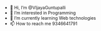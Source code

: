 - 👋 Hi, I’m @VIjayaGuntupalli
- 👀 I’m interested in Programming
- 🌱 I’m currently learning Web technologies
- 📫 How to reach me 9346641791

<!---
VIjayaGuntupalli/VIjayaGuntupalli is a ✨ special ✨ repository because its `README.md` (this file) appears on your GitHub profile.
You can click the Preview link to take a look at your changes.
--->
